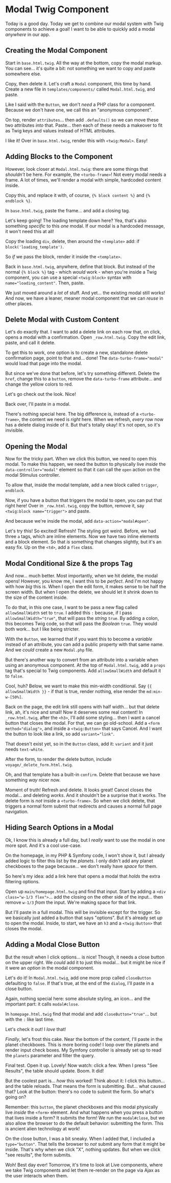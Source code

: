 # Modal Twig Component

Today is a good day. Today we get to combine our modal system with Twig components
to achieve a goal! I want to be able to quickly add a modal *anywhere* in our app.

## Creating the Modal Component

Start in `base.html.twig`. All the way at the bottom, copy the modal markup.
You can see... it's quite a bit: not something we want to copy and
paste somewhere else.

Copy, then delete it. Let's craft a `Modal` component, this time by hand. Create
a new file in `templates/components/` called `Modal.html.twig`, and paste.

Like I said with the `Button`, we don't *need* a PHP class for a component.
Because we don't have one, we call this an "anonymous component".

On top, render `attributes`... then add `.defaults()` so we can move these two
attributes *into* that. Paste... then each of these needs a makeover to fit as
Twig keys and values instead of HTML attributes.

I like it! Over in `base.html.twig`, render this with `<twig:Modal>`. Easy!

## Adding Blocks to the Component

However, look closer at `Modal.html.twig`: there are some things that *shouldn't*
be here. For example, the `<turbo-frame>`! Not every modal needs a frame.
A lot of times, we'll render a modal with simple, hardcoded content inside.

Copy this, and replace it with, of course, `{% block content %}` and `{% endblock %}`.

In `base.html.twig`, paste the frame... and add a closing tag.

Let's keep going! The loading template down here? Yea, that's also something
*specific* to this *one* modal. If our modal is a hardcoded message, it
won't need this at all!

Copy the loading `div`, delete, then around the `<template>` add: if
`block('loading_template')`.

So *if* we pass the block, render it inside the `<template>`.

Back in `base.html.twig`, anywhere, define that block. But instead of the normal
`{% block %}` tag - which *would* work - when you're inside a Twig component,
you can use a special `<twig:block>` syntax with `name="loading_content"`.
Then, paste.

We just moved around a *lot* of stuff. And yet... the existing modal still works!
And now, we have a leaner, meaner modal component that we can *reuse* in other
places.

## Delete Modal with Custom Content

Let's do exactly that. I want to add a delete link on each row that, on click,
opens a modal with a confirmation. Open `_row.html.twig`. Copy the edit link,
paste, and call it delete.

To get this to work, one option is to create a new, standalone delete
confirmation page, point to that and... done! The `data-turbo-frame="modal"`
would load that page into the modal.

But since we've done that before, let's try something different. Delete the `href`,
change this to a `button`, remove the `data-turbo-frame` attribute... and change
the yellow colors to red.

Let's go check out the look. Nice!

Back over, I'll paste in a modal.

There's nothing special here. The big difference is, instead of a `<turbo-frame>`,
the content we need is *right* here. When we refresh, *every* row now has a delete
dialog inside of it. But that's totally okay! It's not open, so it's invisible.

## Opening the Modal

Now for the tricky part. When we click this button, we need to open this modal. To
make this happen, we need the button to physically live *inside* the
`data-controller="modal"` element so that it can call the `open` action on the modal
Stimulus controller.

To allow that, inside the modal template, add a new block called `trigger`,
`endblock`.

Now, if you have a button that triggers the modal to open, you can put that
right here! Over in `_row.html.twig`, copy the button, remove it, say
`<twig:block name="trigger">` and paste.

And because we're inside the modal, add `data-action="modal#open"`.

Let's try this! So excited! Refresh! The styling got weird. Before, we had
three `a` tags, which are inline elements. Now we have two inline elements and
a block element. So that *is* something that changes slightly, but it's an easy fix.
Up on the `<td>`, add a `flex` class.

## Modal Conditional Size & the props Tag

And now... much better. Most importantly, when we hit delete, the modal opens!
However, you know me, I want this to be *perfect*. And I'm not happy with how *big*
this is. When I open the edit form, it makes sense to be half the screen width. But
when I open the delete, we should let it shrink down to the size of the content
inside.

To do that, in this one case, I want to be pass a new flag called `allowSmallWidth`
set to `true`. I added this `:` because, if I pass `allowSmallWidth="true"`, that
will pass the *string* `true`. By adding a colon, this becomes Twig code, so that
will pass the *Boolean* `true`. They would both work... but I like being stricter.

With the `Button`, we learned that if you want this to become a *variable* instead
of an attribute, you can add a public property with that same name. And we *could*
create a new `Modal.php` file.

But there's another way to convert from an attribute into a variable when
using an anonymous component. At the top of `Modal.html.twig`, add a `props`
tag that's special to Twig components. Add `allowSmallWidth` and default it to
`false`.

Cool, huh? Below, we want to make this min-width conditional. Say
`{{ allowSmallWidth }}` - if that is true, render nothing, else render the
`md:min-w-[50%]`.

Back on the page, the edit link still opens with half width... but that delete link,
ah, it's nice and small! Now it deserves some real content! In `_row.html.twig`,
after the `<h3>`, I'll add some styling... then I want a cancel button that
closes the modal. For that, we can go old-school. Add a `<form method="dialog">`,
and inside a `<twig:Button>` that says Cancel. And I want the button to look like
a link, so add `variant="link"`.

That doesn't exist yet, so in the `Button` class, add it: `variant` and it just
needs `text-white`.

After the form, to render the delete button, include `voyage/_delete_form.html.twig`.

Oh, and that template has a built-in `confirm`. Delete that because we have something
*way* nicer now.

Moment of truth! Refresh and delete. It looks great! Cancel closes the modal...
and deleting *works*. And it shouldn't be a surprise that it works. The delete
form is *not* inside a `<turbo-frame>`. So when we click delete, that triggers
a normal form submit that redirects and causes a normal full page navigation.

## Hiding Search Options in a Modal

Ok, I know this is already a full day, but I *really* want to use the modal in
one more spot. And it's a cool use-case.

On the homepage, in my PHP & Symfony code, I won't show it, but I already added
logic to filter this list by the *planets*. I only didn't add any planet checkboxes
to the page because... we don't really have *space* for them.

So here's my idea: add a link here that opens a modal that *holds* the
extra filtering options.

Open up `main/homepage.html.twig` and find that input. Start by adding a
`<div class="w-1/3 flex">`... add the closing on the other side of the input...
then remove `w-1/3` *from* the input. We're making space for that link.

But I'll paste in a full modal. This will be invisible except for the trigger.
So we basically just added a button that says "options". But it's already set *up*
to open the modal. Inside, to start, we have an `h3` and a `<twig:Button>` that
closes the modal.

## Adding a Modal Close Button

But the result when I click options... is nice! Though, it needs a close
button on the upper right. We *could* add it to just this modal... but it might
be nice if it were an *option* in the modal component.

Let's do it! In `Modal.html.twig`, add one more prop called `closeButton` defaulting
to `false`. If that's true, at the end of the `dialog`, I'll paste
in a close button.

Again, nothing special here: some absolute styling, an icon... and the important
part: it calls `modal#close`.

In `homepage.html.twig` find that modal and add `closeButton="true"`... but
with the `:` like last time.

Let's check it out! I *love* that!

*Finally*, let's frost this cake. Near the bottom of the content, I'll paste in
the planet checkboxes. This is more boring code! I loop over the planets and
render input check boxes. My Symfony controller is already set up to read the
`planets` parameter and filter the query.

Final test. Open it up. Lovely! Now watch: click a few. When I press "See Results",
the table should update. Boom. It did!

But the coolest part is... *how* this worked! Think about it: I click this button...
and the table reloads. That means the form is submitting. But... what caused
that? Look at the button: there's no code to submit the form. So what's going on?

Remember: this `button`, the planet checkboxes and this modal physically live
*inside* the `<form>` element. And what happens when you press a button that lives
inside a form? It submits the form! We run the `modal#close`, but we also allow
the browser to do the default behavior: submitting the form. This is ancient
alien technology at work!

On the close button, I was a bit sneaky. When I added that, I included a
`type="button"`. That tells the browser to *not* submit any form that it might
be inside. That's why when we click "X", nothing updates. But when we click
"see results", the form submits.

Woh! Best day ever! Tomorrow, it's time to look at Live components, where
we take Twig components and let them re-render on the page via Ajax as the
user interacts when them.
